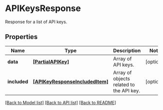 # APIKeysResponse

Response for a list of API keys.
## Properties
Name | Type | Description | Notes
------------ | ------------- | ------------- | -------------
**data** | [**[PartialAPIKey]**](PartialAPIKey.md) | Array of API keys. | [optional] 
**included** | [**[APIKeyResponseIncludedItem]**](APIKeyResponseIncludedItem.md) | Array of objects related to the API key. | [optional] 

[[Back to Model list]](README.md#documentation-for-models) [[Back to API list]](README.md#documentation-for-api-endpoints) [[Back to README]](README.md)


